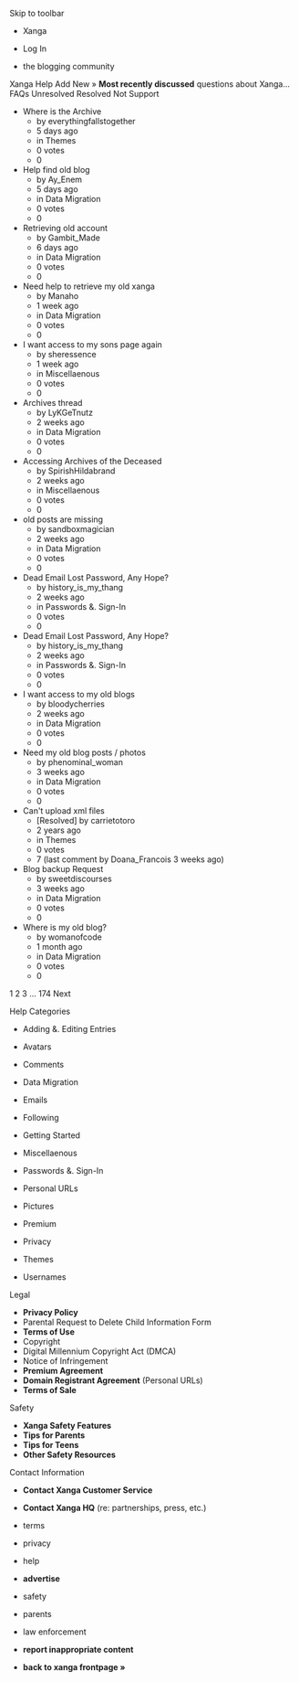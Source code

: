 Skip to toolbar

*   Xanga

*   Log In

*   the blogging community

Xanga Help Add New » **Most recently discussed** questions about Xanga… FAQs Unresolved Resolved Not Support

*   Where is the Archive
    *   by everythingfallstogether
    *   5 days ago
    *   in Themes
    *   0 votes
    *   0
*   Help find old blog
    *   by Ay\_Enem
    *   5 days ago
    *   in Data Migration
    *   0 votes
    *   0
*   Retrieving old account
    *   by Gambit\_Made
    *   6 days ago
    *   in Data Migration
    *   0 votes
    *   0
*   Need help to retrieve my old xanga
    *   by Manaho
    *   1 week ago
    *   in Data Migration
    *   0 votes
    *   0
*   I want access to my sons page again
    *   by sheressence
    *   1 week ago
    *   in Miscellaenous
    *   0 votes
    *   0
*   Archives thread
    *   by LyKGeTnutz
    *   2 weeks ago
    *   in Data Migration
    *   0 votes
    *   0
*   Accessing Archives of the Deceased
    *   by SpirishHildabrand
    *   2 weeks ago
    *   in Miscellaenous
    *   0 votes
    *   0
*   old posts are missing
    *   by sandboxmagician
    *   2 weeks ago
    *   in Data Migration
    *   0 votes
    *   0
*   Dead Email Lost Password, Any Hope?
    *   by history\_is\_my\_thang
    *   2 weeks ago
    *   in Passwords &. Sign-In
    *   0 votes
    *   0
*   Dead Email Lost Password, Any Hope?
    *   by history\_is\_my\_thang
    *   2 weeks ago
    *   in Passwords &. Sign-In
    *   0 votes
    *   0
*   I want access to my old blogs
    *   by bloodycherries
    *   2 weeks ago
    *   in Data Migration
    *   0 votes
    *   0
*   Need my old blog posts / photos
    *   by phenominal\_woman
    *   3 weeks ago
    *   in Data Migration
    *   0 votes
    *   0
*   Can't upload xml files
    *   \[Resolved\] by carrietotoro
    *   2 years ago
    *   in Themes
    *   0 votes
    *   7 (last comment by Doana\_Francois 3 weeks ago)
*   Blog backup Request
    *   by sweetdiscourses
    *   3 weeks ago
    *   in Data Migration
    *   0 votes
    *   0
*   Where is my old blog?
    *   by womanofcode
    *   1 month ago
    *   in Data Migration
    *   0 votes
    *   0

1 2 3 ... 174 Next

Help Categories

*   Adding &. Editing Entries
*   Avatars
*   Comments
*   Data Migration
*   Emails
*   Following
*   Getting Started
*   Miscellaenous

*   Passwords &. Sign-In
*   Personal URLs
*   Pictures
*   Premium
*   Privacy
*   Themes
*   Usernames

Legal

*   **Privacy Policy**
*   Parental Request to Delete Child Information Form
*   **Terms of Use**
*   Copyright
*   Digital Millennium Copyright Act (DMCA)
*   Notice of Infringement
*   **Premium Agreement**
*   **Domain Registrant Agreement** (Personal URLs)
*   **Terms of Sale**

Safety

*   **Xanga Safety Features**
*   **Tips for Parents**
*   **Tips for Teens**
*   **Other Safety Resources**

Contact Information

*   **Contact Xanga Customer Service**
*   **Contact Xanga HQ** (re: partnerships, press, etc.)

*   terms
*   privacy
*   help
*   **advertise**

*   safety
*   parents
*   law enforcement
*   **report inappropriate content**

*   **back to xanga frontpage »**